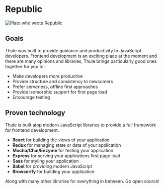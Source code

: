 # Republic

![Plato who wrote Republic](https://upload.wikimedia.org/wikipedia/commons/4/4a/Plato-raphael.jpg)

## Goals

Thule was built to provide guidance and productivity to JavaScript developers. Frontend development is an exciting place at the moment and there are many opinions and libraries, Thule brings particularly good ones together for you to:

- Make developers more productive
- Provide structure and consistency to newcomers
- Prefer serverless, offline first approaches
- Provide isomorphic support for first page load
- Encourage testing

## Proven technology

Thule is built atop modern JavaScript libraries to provide a full framework for frontend development.

- **React** for building the views of your application
- **Redux** for managing state or data of your application
- **Mocha/Chai/Enzyme** for testing your application
- **Express** for serving your applications first page load
- **Sass** for styling your application
- **Babel** for providing modern JavaScript
- **Browserify** for building your application

Along with many other libraries for everything in between. Go open source!

